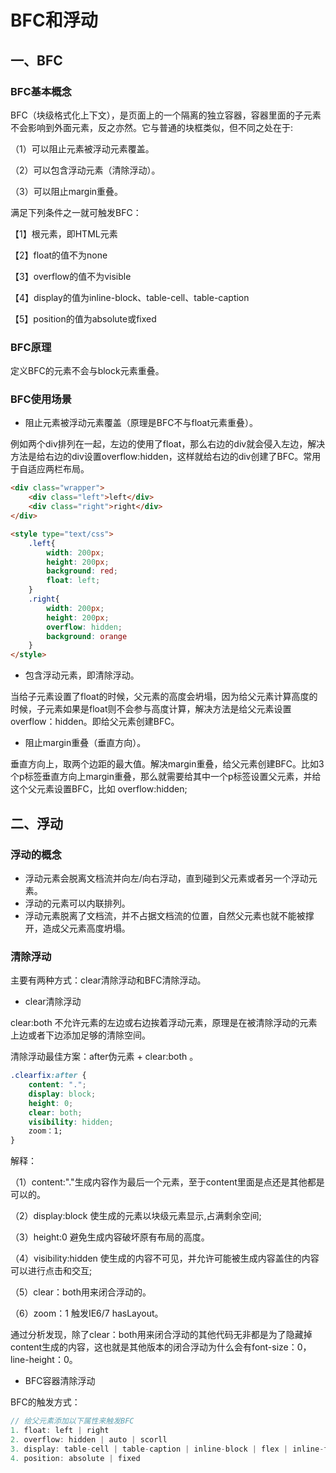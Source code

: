 # BFC和浮动
## 一、BFC
### BFC基本概念
BFC（块级格式化上下文），是页面上的一个隔离的独立容器，容器里面的子元素不会影响到外面元素，反之亦然。它与普通的块框类似，但不同之处在于:

（1）可以阻止元素被浮动元素覆盖。

（2）可以包含浮动元素（清除浮动）。

（3）可以阻止margin重叠。

满足下列条件之一就可触发BFC：

【1】根元素，即HTML元素

【2】float的值不为none

【3】overflow的值不为visible

【4】display的值为inline-block、table-cell、table-caption

【5】position的值为absolute或fixed
### BFC原理
定义BFC的元素不会与block元素重叠。
### BFC使用场景
* 阻止元素被浮动元素覆盖（原理是BFC不与float元素重叠）。

例如两个div排列在一起，左边的使用了float，那么右边的div就会侵入左边，解决方法是给右边的div设置overflow:hidden，这样就给右边的div创建了BFC。常用于自适应两栏布局。
```html {11,16}
<div class="wrapper">
    <div class="left">left</div>
    <div class="right">right</div>
</div>

<style type="text/css">
    .left{
        width: 200px;
        height: 200px;
        background: red;
        float: left;
    }
    .right{
        width: 200px;
        height: 200px;
        overflow: hidden;
        background: orange
    }
</style>
```

* 包含浮动元素，即清除浮动。

当给子元素设置了float的时候，父元素的高度会坍塌，因为给父元素计算高度的时候，子元素如果是float则不会参与高度计算，解决方法是给父元素设置overflow：hidden。即给父元素创建BFC。

* 阻止margin重叠（垂直方向）。

垂直方向上，取两个边距的最大值。解决margin重叠，给父元素创建BFC。比如3个p标签垂直方向上margin重叠，那么就需要给其中一个p标签设置父元素，并给这个父元素设置BFC，比如 overflow:hidden;
## 二、浮动
### 浮动的概念
* 浮动元素会脱离文档流并向左/向右浮动，直到碰到父元素或者另一个浮动元素。
* 浮动的元素可以内联排列。
* 浮动元素脱离了文档流，并不占据文档流的位置，自然父元素也就不能被撑开，造成父元素高度坍塌。
### 清除浮动
主要有两种方式：clear清除浮动和BFC清除浮动。

* clear清除浮动

clear:both 不允许元素的左边或右边挨着浮动元素，原理是在被清除浮动的元素上边或者下边添加足够的清除空间。

清除浮动最佳方案：after伪元素 + clear:both 。
```css
.clearfix:after {
    content: ".";
    display: block;
    height: 0;
    clear: both;
    visibility: hidden;
    zoom：1;
}
```
解释：

（1）content:"."生成内容作为最后一个元素，至于content里面是点还是其他都是可以的。

（2）display:block 使生成的元素以块级元素显示,占满剩余空间;

（3）height:0 避免生成内容破坏原有布局的高度。

（4）visibility:hidden 使生成的内容不可见，并允许可能被生成内容盖住的内容可以进行点击和交互;

（5）clear：both用来闭合浮动的。

（6）zoom：1 触发IE6/7 hasLayout。

通过分析发现，除了clear：both用来闭合浮动的其他代码无非都是为了隐藏掉content生成的内容，这也就是其他版本的闭合浮动为什么会有font-size：0，line-height：0。

* BFC容器清除浮动

BFC的触发方式：
```js
// 给父元素添加以下属性来触发BFC
1. float: left | right
2. overflow: hidden | auto | scorll
3. display: table-cell | table-caption | inline-block | flex | inline-flex
4. position: absolute | fixed
```
